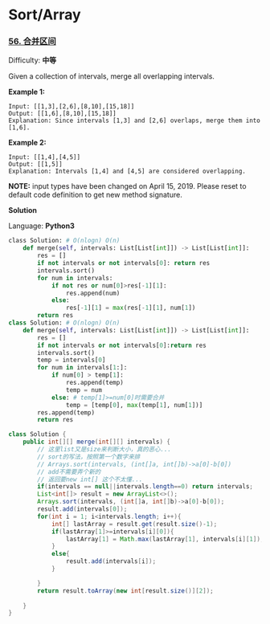 # Sort/Array



### [56. 合并区间](https://leetcode-cn.com/problems/merge-intervals/)

Difficulty: **中等**

Given a collection of intervals, merge all overlapping intervals.

**Example 1:**

```text
Input: [[1,3],[2,6],[8,10],[15,18]]
Output: [[1,6],[8,10],[15,18]]
Explanation: Since intervals [1,3] and [2,6] overlaps, merge them into [1,6].
```

**Example 2:**

```text
Input: [[1,4],[4,5]]
Output: [[1,5]]
Explanation: Intervals [1,4] and [4,5] are considered overlapping.
```

**NOTE:** input types have been changed on April 15, 2019. Please reset to default code definition to get new method signature.

**Solution**

Language: **Python3**

```python
​class Solution: # O(nlogn) O(n)
    def merge(self, intervals: List[List[int]]) -> List[List[int]]:
        res = []
        if not intervals or not intervals[0]: return res 
        intervals.sort()
        for num in intervals:
            if not res or num[0]>res[-1][1]:
                res.append(num)
            else:
                res[-1][1] = max(res[-1][1], num[1])
        return res
class Solution: # O(nlogn) O(n)
    def merge(self, intervals: List[List[int]]) -> List[List[int]]:
        res = []
        if not intervals or not intervals[0]:return res 
        intervals.sort()
        temp = intervals[0]
        for num in intervals[1:]:
            if num[0] > temp[1]:
                res.append(temp)
                temp = num 
            else: # temp[1]>=num[0]时需要合并
                temp = [temp[0], max(temp[1], num[1])]
        res.append(temp)
        return res
```

```java
class Solution {
    public int[][] merge(int[][] intervals) {
        // 这里list又是size来判断大小，真的恶心...
        // sort的写法，按照第一个数字来排 
        // Arrays.sort(intervals, (int[]a, int[]b)->a[0]-b[0])
        // add不需要弄个新的
        // 返回要new int[] 这个不太懂...
        if(intervals == null||intervals.length==0) return intervals;
        List<int[]> result = new ArrayList<>();
        Arrays.sort(intervals, (int[]a, int[]b)->a[0]-b[0]);
        result.add(intervals[0]);
        for(int i = 1; i<intervals.length; i++){
            int[] lastArray = result.get(result.size()-1);
            if(lastArray[1]>=intervals[i][0]){
                lastArray[1] = Math.max(lastArray[1], intervals[i][1]);
            }
            else{
                result.add(intervals[i]);
            }

        }
        return result.toArray(new int[result.size()][2]);
    
    }
}
```

